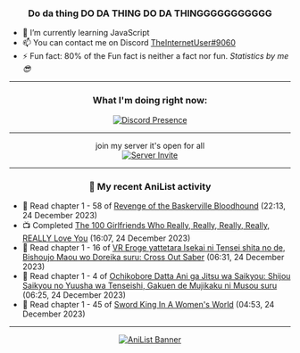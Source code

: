 <div align="center">

### Do da thing DO DA THING DO DA THINGGGGGGGGGGG
</div>

- 🌱 I’m currently learning JavaScript
- 📫 You can contact me on Discord [TheInternetUser#9060](https://discord.com/users/534117072796385300)
- ⚡ Fun fact: 80% of the Fun fact is neither a fact nor fun. _Statistics by me 😎_
<hr>

<div align="center">

### What I'm doing right now:
[![Discord Presence](https://lanyard.cnrad.dev/api/534117072796385300)](https://discord.com/users/534117072796385300)
<hr>

join my server it's open for all <br>
[![Server Invite](https://invidget.switchblade.xyz/bfYgVHxrSs)](https://discord.gg/bfYgVHxrSs)

<hr>
  
### 🌸 My recent AniList activity

</div>

<!-- ANILIST_ACTIVITY:start -->

-   📖 Read chapter 1 - 58 of [Revenge of the Baskerville Bloodhound](https://anilist.co/manga/163824) (22:13, 24 December 2023)
-   📺 Completed [The 100 Girlfriends Who Really, Really, Really, Really, REALLY Love You](https://anilist.co/anime/162694) (16:07, 24 December 2023)
-   📖 Read chapter 1 - 16 of [VR Eroge yattetara Isekai ni Tensei shita no de, Bishoujo Maou wo Doreika suru: Cross Out Saber](https://anilist.co/manga/107278) (06:31, 24 December 2023)
-   📖 Read chapter 1 - 4 of [Ochikobore Datta Ani ga Jitsu wa Saikyou: Shijou Saikyou no Yuusha wa Tenseishi, Gakuen de Mujikaku ni Musou suru](https://anilist.co/manga/145429) (06:25, 24 December 2023)
-   📖 Read chapter 1 - 45 of [Sword King In A Women's World](https://anilist.co/manga/116027) (04:53, 24 December 2023)

<!-- ANILIST_ACTIVITY:end -->
<hr>

<div align="center">

[![AniList Banner](https://img.anili.st/User/929966)](https://anilist.co/user/TheInternetUser)

<!-- ![Profile views](https://gpvc.arturio.dev/TheInternetUse7) Since 2023-01-09 -->
<br>


</div>
